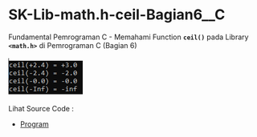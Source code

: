 # SK-Lib-math.h-ceil-Bagian6__C
Fundamental Pemrograman C - Memahami Function <code><b>ceil()</b></code> pada Library <code><b>&lt;math.h></b></code> di Pemrograman C (Bagian 6)<br><br>
<img src="https://github.com/RizkyKhapidsyah/SK-Lib-math.h-ceil-Bagian6__C/blob/master/SK-Lib-math.h-ceil-Bagian6__C/result/001.PNG"><br><br>
Lihat Source Code : <br>
- <a href="https://github.com/RizkyKhapidsyah/SK-Lib-math.h-ceil-Bagian6__C/blob/master/SK-Lib-math.h-ceil-Bagian6__C/Source.c">Program</a>
